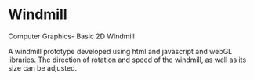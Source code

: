 # Windmill
Computer Graphics- Basic 2D Windmill

A windmill prototype developed using html and javascript and webGL libraries. The direction of rotation and speed of the windmill, as well as its size can be adjusted.
 
